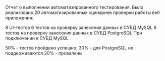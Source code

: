 Отчет о выполнении автоматизированного тестирования.
Было реализовано 20 автоматизированных сценариев проверки работы веб приложения:

8 UI-тестов
6 тестов на проверку занесения данных в СУБД MySQL
6 тестов на проверку занесения данных в СУБД PostgreSQL
При подключении к СУБД MySQL

50% - тестов пройдено успешно,
30% - для PostgreSQL не поддерживаются
20% - провалены
